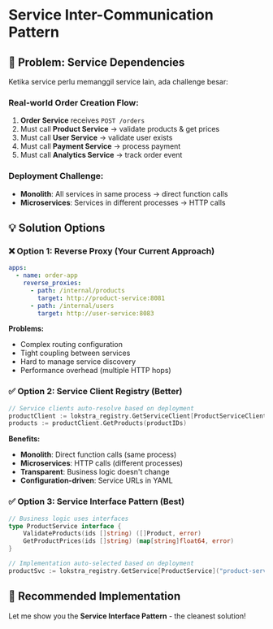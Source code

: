# Service Inter-Communication Pattern

## 🤔 **Problem: Service Dependencies**

Ketika service perlu memanggil service lain, ada challenge besar:

### **Real-world Order Creation Flow:**
1. **Order Service** receives `POST /orders`
2. Must call **Product Service** → validate products & get prices
3. Must call **User Service** → validate user exists  
4. Must call **Payment Service** → process payment
5. Must call **Analytics Service** → track order event

### **Deployment Challenge:**
- **Monolith**: All services in same process → direct function calls
- **Microservices**: Services in different processes → HTTP calls

## 💡 **Solution Options**

### ❌ **Option 1: Reverse Proxy (Your Current Approach)**
```yaml
apps:
  - name: order-app
    reverse_proxies:
      - path: /internal/products
        target: http://product-service:8081
      - path: /internal/users  
        target: http://user-service:8083
```

**Problems:**
- Complex routing configuration
- Tight coupling between services
- Hard to manage service discovery
- Performance overhead (multiple HTTP hops)

### ✅ **Option 2: Service Client Registry (Better)**
```go
// Service clients auto-resolve based on deployment
productClient := lokstra_registry.GetServiceClient[ProductServiceClient]("product-service")
products := productClient.GetProducts(productIDs)
```

**Benefits:**
- **Monolith**: Direct function calls (same process)
- **Microservices**: HTTP calls (different processes)  
- **Transparent**: Business logic doesn't change
- **Configuration-driven**: Service URLs in YAML

### ✅ **Option 3: Service Interface Pattern (Best)**
```go
// Business logic uses interfaces
type ProductService interface {
    ValidateProducts(ids []string) ([]Product, error)
    GetProductPrices(ids []string) (map[string]float64, error)
}

// Implementation auto-selected based on deployment
productSvc := lokstra_registry.GetService[ProductService]("product-service")
```

## 🚀 **Recommended Implementation**

Let me show you the **Service Interface Pattern** - the cleanest solution!